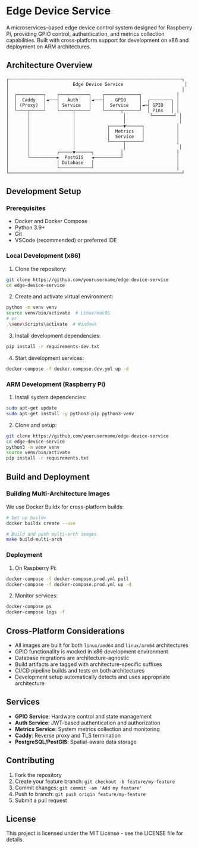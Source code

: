 # Edge Device Service

A microservices-based edge device control system designed for Raspberry Pi, providing GPIO control, authentication, and metrics collection capabilities. Built with cross-platform support for development on x86 and deployment on ARM architectures.

## Architecture Overview

```ascii
┌─────────────────────────────────────────────────────────────────┐
│                        Edge Device Service                       │
│                                                                 │
│  ┌──────────┐    ┌───────────┐    ┌─────────────┐             │
│  │  Caddy   │◄───┤   Auth    │◄───┤    GPIO     │  ┌────────┐ │
│  │ (Proxy)  │    │ Service   │    │  Service    │◄─┤ GPIO   │ │
│  └────┬─────┘    └─────┬─────┘    └──────┬──────┘  │ Pins   │ │
│       │                │                  │         └────────┘ │
│       │                │                  │                    │
│       │                │            ┌─────▼──────┐            │
│       │                │            │  Metrics   │            │
│       │                │            │  Service   │            │
│       │                │            └─────┬──────┘            │
│       │                │                  │                    │
│       │          ┌─────▼──────┐          │                    │
│       └──────────►  PostGIS   ◄──────────┘                    │
│                  │ Database   │                               │
│                  └────────────┘                               │
└─────────────────────────────────────────────────────────────────┘
```

## Development Setup

### Prerequisites

- Docker and Docker Compose
- Python 3.9+
- Git
- VSCode (recommended) or preferred IDE

### Local Development (x86)

1. Clone the repository:
```bash
git clone https://github.com/yourusername/edge-device-service
cd edge-device-service
```

2. Create and activate virtual environment:
```bash
python -m venv venv
source venv/bin/activate  # Linux/macOS
# or
.\venv\Scripts\activate  # Windows
```

3. Install development dependencies:
```bash
pip install -r requirements-dev.txt
```

4. Start development services:
```bash
docker-compose -f docker-compose.dev.yml up -d
```

### ARM Development (Raspberry Pi)

1. Install system dependencies:
```bash
sudo apt-get update
sudo apt-get install -y python3-pip python3-venv
```

2. Clone and setup:
```bash
git clone https://github.com/yourusername/edge-device-service
cd edge-device-service
python3 -m venv venv
source venv/bin/activate
pip install -r requirements.txt
```

## Build and Deployment

### Building Multi-Architecture Images

We use Docker Buildx for cross-platform builds:

```bash
# Set up buildx
docker buildx create --use

# Build and push multi-arch images
make build-multi-arch
```

### Deployment

1. On Raspberry Pi:
```bash
docker-compose -f docker-compose.prod.yml pull
docker-compose -f docker-compose.prod.yml up -d
```

2. Monitor services:
```bash
docker-compose ps
docker-compose logs -f
```

## Cross-Platform Considerations

- All images are built for both `linux/amd64` and `linux/arm64` architectures
- GPIO functionality is mocked in x86 development environment
- Database migrations are architecture-agnostic
- Build artifacts are tagged with architecture-specific suffixes
- CI/CD pipeline builds and tests on both architectures
- Development setup automatically detects and uses appropriate architecture

## Services

- **GPIO Service**: Hardware control and state management
- **Auth Service**: JWT-based authentication and authorization
- **Metrics Service**: System metrics collection and monitoring
- **Caddy**: Reverse proxy and TLS termination
- **PostgreSQL/PostGIS**: Spatial-aware data storage

## Contributing

1. Fork the repository
2. Create your feature branch: `git checkout -b feature/my-feature`
3. Commit changes: `git commit -am 'Add my feature'`
4. Push to branch: `git push origin feature/my-feature`
5. Submit a pull request

## License

This project is licensed under the MIT License - see the LICENSE file for details.

